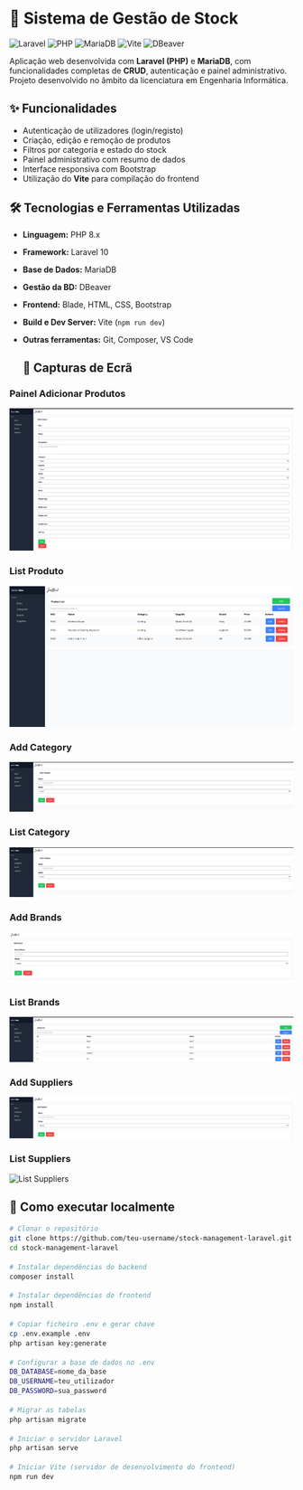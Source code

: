 # 🧾 Sistema de Gestão de Stock

![Laravel](https://img.shields.io/badge/Feito%20com-Laravel-red?style=for-the-badge&logo=laravel&logoColor=white)
![PHP](https://img.shields.io/badge/PHP-8.x-blue?style=for-the-badge&logo=php&logoColor=white)
![MariaDB](https://img.shields.io/badge/MariaDB-10.x-lightgrey?style=for-the-badge&logo=mariadb&logoColor=003545)
![Vite](https://img.shields.io/badge/Vite-Dev%20Server-yellow?style=for-the-badge&logo=vite&logoColor=blue)
![DBeaver](https://img.shields.io/badge/Gestão%20BD-DBeaver-5c7f94?style=for-the-badge&logo=databricks&logoColor=white)

Aplicação web desenvolvida com **Laravel (PHP)** e **MariaDB**, com funcionalidades completas de **CRUD**, autenticação e painel administrativo.  
Projeto desenvolvido no âmbito da licenciatura em Engenharia Informática.

## ✨ Funcionalidades
- Autenticação de utilizadores (login/registo)
- Criação, edição e remoção de produtos
- Filtros por categoria e estado do stock
- Painel administrativo com resumo de dados
- Interface responsiva com Bootstrap
- Utilização do **Vite** para compilação do frontend

## 🛠️ Tecnologias e Ferramentas Utilizadas
- **Linguagem:** PHP 8.x  
- **Framework:** Laravel 10  
- **Base de Dados:** MariaDB  
- **Gestão da BD:** DBeaver  
- **Frontend:** Blade, HTML, CSS, Bootstrap  
- **Build e Dev Server:** Vite (`npm run dev`)  
- **Outras ferramentas:** Git, Composer, VS Code

  ## 📸 Capturas de Ecrã

### Painel Adicionar Produtos
![Painel Add](screenshots/itemsadd.png)

### List Produto
![List Item](screenshots/itemslist.png)

### Add Category
![Add Category](screenshots/categoryadd.png)

### List Category
![List Category](screenshots/categoryadd.png)

### Add Brands
![Add Brand](screenshots/brandadd.png)

### List Brands
![List Brands](screenshots/brandlist.png)

### Add Suppliers
![Add Suppliers](screenshots/supplieradd.png)

### List Suppliers
![List Suppliers](screenshots/supllierlist.png)



## 🚀 Como executar localmente

```bash
# Clonar o repositório
git clone https://github.com/teu-username/stock-management-laravel.git
cd stock-management-laravel

# Instalar dependências do backend
composer install

# Instalar dependências do frontend
npm install

# Copiar ficheiro .env e gerar chave
cp .env.example .env
php artisan key:generate

# Configurar a base de dados no .env
DB_DATABASE=nome_da_base
DB_USERNAME=teu_utilizador
DB_PASSWORD=sua_password

# Migrar as tabelas
php artisan migrate

# Iniciar o servidor Laravel
php artisan serve

# Iniciar Vite (servidor de desenvolvimento do frontend)
npm run dev


